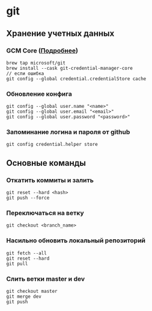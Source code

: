 # git

## Хранение учетных данных
### GCM Core ([Подробнее](https://docs.github.com/en/get-started/getting-started-with-git/caching-your-github-credentials-in-git))
```
brew tap microsoft/git
brew install --cask git-credential-manager-core
// если ошибка
git config --global credential.credentialStore cache
```

### Обновление конфига
```
git config --global user.name "<name>"
git config --global user.email "<email>"
git config --global user.password "<password>"
```

### Запоминание логина и пароля от github
```
git config credential.helper store
```

## Основные команды
### Откатить коммиты и залить
```
git reset --hard <hash>
git push --force
```

### Переключаться на ветку
```
git checkout <branch_name>
```

### Насильно обновить локальный репозиторий
```
git fetch --all
git reset --hard
git pull
```

### Слить ветки master и dev
```
git checkout master
git merge dev
git push
```
